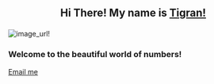 ## <p align="center">Hi There! My name is [Tigran!](www.linkedin.com/in/tigranbal)
  
  ![image_url](https://www.qualitylogic.com/2018/01/04/software-qa-5-tips-get-ahead/)!
### Welcome to the beautiful world of numbers!

[Email me](mailto:balasanyan@me.com?subject=Hi% "My email")
